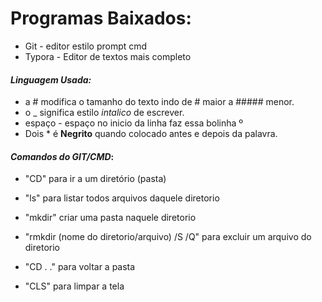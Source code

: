# Programas Baixados:

- Git - editor estilo prompt cmd
- Typora - Editor de textos mais completo

#### _Linguagem Usada:_

- a # modifica o tamanho do texto indo de # maior a ##### menor.
- o _ significa estilo _intalico_ de escrever.
- espaço - espaço no inicio da linha faz essa bolinha º
- Dois * é **Negrito** quando colocado antes e depois da palavra.

#### _Comandos do GIT/CMD_:

- "CD" para ir a um diretório (pasta)

- "ls" para listar todos arquivos daquele diretorio

- "mkdir" criar uma pasta naquele diretorio

- "rmkdir (nome do diretorio/arquivo) /S /Q" para excluir um arquivo do diretorio

- "CD . ." para voltar a pasta

- "CLS" para limpar a tela

  



